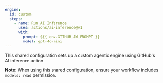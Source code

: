 ```yaml
---
engine:
  id: custom
  steps:
    - name: Run AI Inference
      uses: actions/ai-inference@v1
      with:
        prompt: ${{ env.GITHUB_AW_PROMPT }}
        model: gpt-4o-mini
---
```


This shared configuration sets up a custom agentic engine using GitHub's AI inference action.

**Note**: When using this shared configuration, ensure your workflow includes `models: read` permission.
